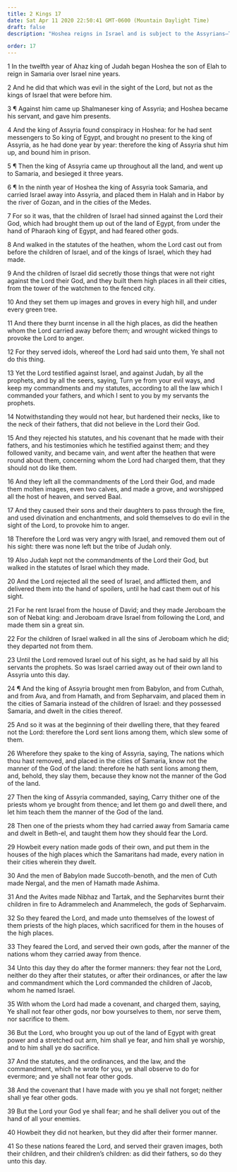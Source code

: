 ```yaml
---
title: 2 Kings 17
date: Sat Apr 11 2020 22:50:41 GMT-0600 (Mountain Daylight Time)
draft: false
description: "Hoshea reigns in Israel and is subject to the Assyrians—The Israelites forsake the Lord, worship idols, serve Baal, and reject all that the Lord has given them—The ten tribes are carried away captive by the kings of Assyria—The land of Israel (Samaria) is repopulated by other people—Many forms of false worship are found among the Samaritans."

order: 17
---
```

    
1 In the twelfth year of Ahaz king of Judah began Hoshea the son of Elah to reign in Samaria over Israel nine years.

2 And he did that which was evil in the sight of the Lord, but not as the kings of Israel that were before him.

3 ¶ Against him came up Shalmaneser king of Assyria; and Hoshea became his servant, and gave him presents.

4 And the king of Assyria found conspiracy in Hoshea: for he had sent messengers to So king of Egypt, and brought no present to the king of Assyria, as he had done year by year: therefore the king of Assyria shut him up, and bound him in prison.

5 ¶ Then the king of Assyria came up throughout all the land, and went up to Samaria, and besieged it three years.

6 ¶ In the ninth year of Hoshea the king of Assyria took Samaria, and carried Israel away into Assyria, and placed them in Halah and in Habor by the river of Gozan, and in the cities of the Medes.

7 For so it was, that the children of Israel had sinned against the Lord their God, which had brought them up out of the land of Egypt, from under the hand of Pharaoh king of Egypt, and had feared other gods.

8 And walked in the statutes of the heathen, whom the Lord cast out from before the children of Israel, and of the kings of Israel, which they had made.

9 And the children of Israel did secretly those things that were not right against the Lord their God, and they built them high places in all their cities, from the tower of the watchmen to the fenced city.

10 And they set them up images and groves in every high hill, and under every green tree.

11 And there they burnt incense in all the high places, as did the heathen whom the Lord carried away before them; and wrought wicked things to provoke the Lord to anger.

12 For they served idols, whereof the Lord had said unto them, Ye shall not do this thing.

13 Yet the Lord testified against Israel, and against Judah, by all the prophets, and by all the seers, saying, Turn ye from your evil ways, and keep my commandments and my statutes, according to all the law which I commanded your fathers, and which I sent to you by my servants the prophets.

14 Notwithstanding they would not hear, but hardened their necks, like to the neck of their fathers, that did not believe in the Lord their God.

15 And they rejected his statutes, and his covenant that he made with their fathers, and his testimonies which he testified against them; and they followed vanity, and became vain, and went after the heathen that were round about them, concerning whom the Lord had charged them, that they should not do like them.

16 And they left all the commandments of the Lord their God, and made them molten images, even two calves, and made a grove, and worshipped all the host of heaven, and served Baal.

17 And they caused their sons and their daughters to pass through the fire, and used divination and enchantments, and sold themselves to do evil in the sight of the Lord, to provoke him to anger.

18 Therefore the Lord was very angry with Israel, and removed them out of his sight: there was none left but the tribe of Judah only.

19 Also Judah kept not the commandments of the Lord their God, but walked in the statutes of Israel which they made.

20 And the Lord rejected all the seed of Israel, and afflicted them, and delivered them into the hand of spoilers, until he had cast them out of his sight.

21 For he rent Israel from the house of David; and they made Jeroboam the son of Nebat king: and Jeroboam drave Israel from following the Lord, and made them sin a great sin.

22 For the children of Israel walked in all the sins of Jeroboam which he did; they departed not from them.

23 Until the Lord removed Israel out of his sight, as he had said by all his servants the prophets. So was Israel carried away out of their own land to Assyria unto this day.

24 ¶ And the king of Assyria brought men from Babylon, and from Cuthah, and from Ava, and from Hamath, and from Sepharvaim, and placed them in the cities of Samaria instead of the children of Israel: and they possessed Samaria, and dwelt in the cities thereof.

25 And so it was at the beginning of their dwelling there, that they feared not the Lord: therefore the Lord sent lions among them, which slew some of them.

26 Wherefore they spake to the king of Assyria, saying, The nations which thou hast removed, and placed in the cities of Samaria, know not the manner of the God of the land: therefore he hath sent lions among them, and, behold, they slay them, because they know not the manner of the God of the land.

27 Then the king of Assyria commanded, saying, Carry thither one of the priests whom ye brought from thence; and let them go and dwell there, and let him teach them the manner of the God of the land.

28 Then one of the priests whom they had carried away from Samaria came and dwelt in Beth-el, and taught them how they should fear the Lord.

29 Howbeit every nation made gods of their own, and put them in the houses of the high places which the Samaritans had made, every nation in their cities wherein they dwelt.

30 And the men of Babylon made Succoth-benoth, and the men of Cuth made Nergal, and the men of Hamath made Ashima.

31 And the Avites made Nibhaz and Tartak, and the Sepharvites burnt their children in fire to Adrammelech and Anammelech, the gods of Sepharvaim.

32 So they feared the Lord, and made unto themselves of the lowest of them priests of the high places, which sacrificed for them in the houses of the high places.

33 They feared the Lord, and served their own gods, after the manner of the nations whom they carried away from thence.

34 Unto this day they do after the former manners: they fear not the Lord, neither do they after their statutes, or after their ordinances, or after the law and commandment which the Lord commanded the children of Jacob, whom he named Israel.

35 With whom the Lord had made a covenant, and charged them, saying, Ye shall not fear other gods, nor bow yourselves to them, nor serve them, nor sacrifice to them.

36 But the Lord, who brought you up out of the land of Egypt with great power and a stretched out arm, him shall ye fear, and him shall ye worship, and to him shall ye do sacrifice.

37 And the statutes, and the ordinances, and the law, and the commandment, which he wrote for you, ye shall observe to do for evermore; and ye shall not fear other gods.

38 And the covenant that I have made with you ye shall not forget; neither shall ye fear other gods.

39 But the Lord your God ye shall fear; and he shall deliver you out of the hand of all your enemies.

40 Howbeit they did not hearken, but they did after their former manner.

41 So these nations feared the Lord, and served their graven images, both their children, and their children’s children: as did their fathers, so do they unto this day.
